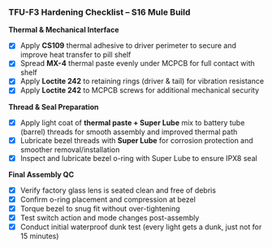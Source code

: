 ### TFU-F3 Hardening Checklist – S16 Mule Build

**Thermal & Mechanical Interface**  
- [x] Apply **CS109** thermal adhesive to driver perimeter to secure and improve heat transfer to pill shelf  
- [x] Spread **MX-4** thermal paste evenly under MCPCB for full contact with shelf  
- [x] Apply **Loctite 242** to retaining rings (driver & tail) for vibration resistance  
- [x] Apply **Loctite 242** to MCPCB screws for additional mechanical security

**Thread & Seal Preparation**  
- [x] Apply light coat of **thermal paste + Super Lube** mix to battery tube (barrel) threads for smooth assembly and improved thermal path  
- [x] Lubricate bezel threads with **Super Lube** for corrosion protection and smoother removal/installation  
- [x] Inspect and lubricate bezel o-ring with Super Lube to ensure IPX8 seal

**Final Assembly QC**  
- [x] Verify factory glass lens is seated clean and free of debris  
- [x] Confirm o-ring placement and compression at bezel  
- [x] Torque bezel to snug fit without over-tightening  
- [x] Test switch action and mode changes post-assembly  
- [x] Conduct initial waterproof dunk test (every light gets a dunk, just not for 15 minutes)
